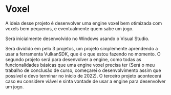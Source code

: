 # Voxel
A ideia desse projeto é desenvolver uma engine voxel bem otimizada com voxels bem pequenos, e eventualmente quem sabe um jogo.

Será inicialmente desenvolvido no Windows usando o Visual Studio.

Será dividido em pelo 3 projetos, um projeto simplemente aprendendo a usar a ferramenta VulkanSDK, que é o que estou fazendo no momento.
O segundo projeto será para desenvolver a engine, como todas as funcionalidades básicas que uma engine voxel precisa ter (Será o meu trabalho de conclusão de curso, começarei o desenvolvimento assim que possível e devo terminar no início de 2022).
O terceiro projeto acontecerá caso eu considere viável e sinta vontade de usar a engine para desenvolver um jogo.